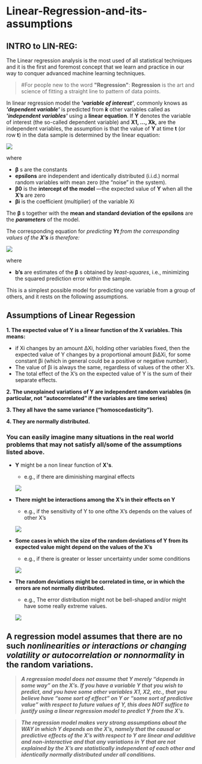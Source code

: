 # Linear-Regression-and-its-assumptions

INTRO to LIN-REG:
-----

The Linear regression analysis is the most used of all statistical techniques and it is the first and foremost concept that we learn and practice in our way to conquer advanced machine learning techniques.

>#For people new to the word __"Regression"__:
>__Regression__ is the art and science of fitting a straight line to pattern of data points.

In linear regression model the *__'variable of interest'__*, commonly knows as *__'dependent variable'__* is predicted from *__k__* other variables called as *__'independent variables'__* using a __linear equation__. If __Y__ denotes the variable of interest (the so-called dependent variable) and __X1, …, Xk,__ are the independent variables, the assumption is that the value of __Y__ at time __t__ (or row __t__) in the data sample is determined by the linear equation: 

![](/images/Lin-Reg-equation.PNG)

where 
- __β__ s are the constants
- __epsilons__ are independent and identically distributed (i.i.d.)
normal random variables with mean zero (the “noise” in the system).
- __β0__ is the __intercept of the model__ —the expected value of __Y__ when all the __X’s__ are zero
- __βi__ is the coefficient (multiplier) of the variable Xi 

The __β__ s together with the __mean and standard deviation of the epsilons__ are the __*parameters*__ of the model. 

The corresponding equation for *predicting __Yt__ from the corresponding values of the __X’s__ is therefore:*

![](/images/Pred_equation.PNG)

where
- __b’s__ are estimates of the __β__ s obtained by *least-squares*, i.e., minimizing the squared
prediction error within the sample. 

This is a simplest possible model for predicting one variable from a group of others, and it rests on the following assumptions.

## Assumptions of Linear Regession

__1. The expected value of Y is a linear function of the X variables. This means:__
- if Xi changes by an amount ∆Xi, holding other variables fixed, then the expected
value of Y changes by a proportional amount βi∆Xi, for some constant βi (which
in general could be a positive or negative number).
- The value of βi is always the same, regardless of values of the other X’s.
- The total effect of the X’s on the expected value of Y is the sum of their separate
effects.

__2. The unexplained variations of Y are independent random variables (in particular, not
“autocorrelated” if the variables are time series)__

__3. They all have the same variance (“homoscedasticity”).__

__4. They are normally distributed.__

### You can easily imagine many situations in the real world problems that may not satisfy all/some of the assumptions listed above.

- __Y__ might be a non linear function of __X's__.
    - e.g., if there are diminishing marginal effects
 
    ![](images/diminishing.jpg)
    
- **There might be interactions among the X’s in their effects on Y**
    - e.g., if the sensitivity of Y to one ofthe X’s depends on the values of other X’s
    
    ![](images/interaction.png)
    
- **Some cases in which the size of the random deviations of Y from its expected value might depend on the values of the X’s** 
    - e.g., if there is greater or lesser uncertainty under some conditions
    
    ![](images/uncertainity.jpg)
    
- **The random deviations might be correlated in time, or in which the errors are not normally distributed.**
    - e.g., The error distribution might not be bell-shaped and/or might have some really extreme values.
    
    ![](images/skewed.jpg)

## A regression model assumes that there are no such _nonlinearities or interactions or changing volatility or autocorrelation or nonnormality_ in the random variations.

> ***_A regression model does not assume that Y merely “depends in some way” on the X’s. If you have a variable Y that you wish to predict, and you have some other variables X1, X2, etc., that you believe have “some sort of effect” on Y or “some sort of predictive
value” with respect to future values of Y, this does NOT suffice to justify using a linear regression model to predict Y from the X’s._***

>***_The regression model makes very strong assumptions about the WAY in which Y depends on the X’s, namely that the causal or predictive effects of the X’s with respect to Y are linear and additive and non-interactive and that any variations in Y that are not explained by the X’s are statistically independent of each other and identically normally distributed under all conditions._*** 
